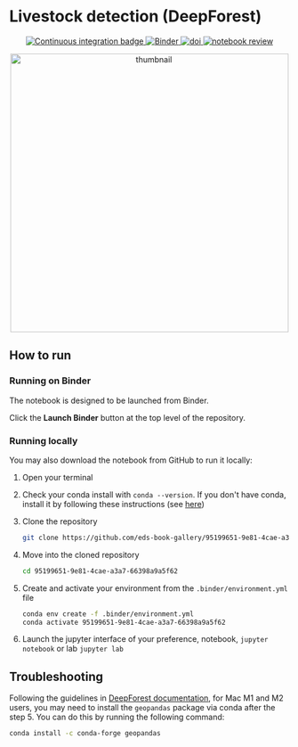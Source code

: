 # Livestock detection (DeepForest)

<p align="center">
    <a href="https://github.com/eds-book/95199651-9e81-4cae-a3a7-66398a9a5f62/actions/workflows/monthly-build.yaml/badge.svg">
        <img alt="Continuous integration badge" src="https://github.com/eds-book/95199651-9e81-4cae-a3a7-66398a9a5f62/actions/workflows/monthly-build.yaml/badge.svg">
    </a>
    <a href="http://mybinder.org/v2/gh/eds-book-gallery/95199651-9e81-4cae-a3a7-66398a9a5f62/main?labpath=notebook.ipynb">
        <img alt="Binder" src="https://mybinder.org/badge_logo.svg">
    </a>
    <a href="https://doi.org/10.5281/zenodo.14279235">
        <img alt="doi" src="https://zenodo.org/badge/880931043.svg">
    </a>
    <a href="https://github.com/alan-turing-institute/environmental-ds-book/pull/6">
        <img alt="notebook review" src="https://img.shields.io/badge/view-review-purple">
    </a>
</p>

<p align="center">
<img src="images/thumbnail.png" alt="thumbnail" width="500"/>
</p>

## How to run

### Running on Binder
The notebook is designed to be launched from Binder. 

Click the **Launch Binder** button at the top level of the repository.

### Running locally
You may also download the notebook from GitHub to run it locally:
1. Open your terminal

2. Check your conda install with `conda --version`. If you don't have conda, install it by following these instructions (see [here](https://docs.conda.io/en/latest/miniconda.html))

3. Clone the repository
    ```bash
    git clone https://github.com/eds-book-gallery/95199651-9e81-4cae-a3a7-66398a9a5f62.git
    ```

4. Move into the cloned repository
    ```bash
    cd 95199651-9e81-4cae-a3a7-66398a9a5f62
    ```

5. Create and activate your environment from the `.binder/environment.yml` file
    ```bash
    conda env create -f .binder/environment.yml
    conda activate 95199651-9e81-4cae-a3a7-66398a9a5f62
    ```  

6. Launch the jupyter interface of your preference, notebook, `jupyter notebook` or lab `jupyter lab`

## Troubleshooting

Following the guidelines in <a href="https://deepforest.readthedocs.io/en/v1.4.1/getting_started/install.html#geopandas-errors/">DeepForest documentation</a>, for Mac M1 and M2 users, you may need to install the `geopandas` package via conda after the step 5. You can do this by running the following command:

```bash
conda install -c conda-forge geopandas
```